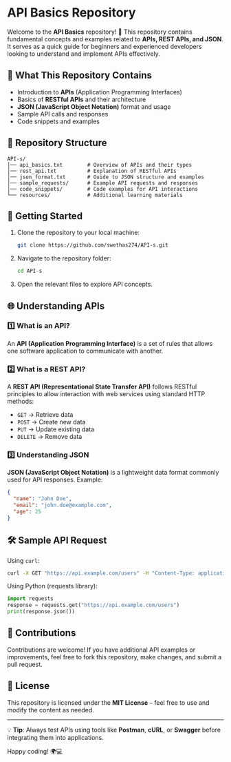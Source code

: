 # API Basics Repository

Welcome to the **API Basics** repository! 🚀 This repository contains fundamental concepts and examples related to **APIs, REST APIs, and JSON**. It serves as a quick guide for beginners and experienced developers looking to understand and implement APIs effectively.

## 📌 What This Repository Contains
- Introduction to **APIs** (Application Programming Interfaces)
- Basics of **RESTful APIs** and their architecture
- **JSON (JavaScript Object Notation)** format and usage
- Sample API calls and responses
- Code snippets and examples

## 📂 Repository Structure
```
API-s/
│── api_basics.txt        # Overview of APIs and their types
│── rest_api.txt          # Explanation of RESTful APIs
│── json_format.txt       # Guide to JSON structure and examples
│── sample_requests/      # Example API requests and responses
│── code_snippets/        # Code examples for API interactions
└── resources/            # Additional learning materials
```

## 🚀 Getting Started
1. Clone the repository to your local machine:
   ```sh
   git clone https://github.com/swethas274/API-s.git
   ```
2. Navigate to the repository folder:
   ```sh
   cd API-s
   ```
3. Open the relevant files to explore API concepts.

## 🌐 Understanding APIs
### 1️⃣ What is an API?
An **API (Application Programming Interface)** is a set of rules that allows one software application to communicate with another.

### 2️⃣ What is a REST API?
A **REST API (Representational State Transfer API)** follows RESTful principles to allow interaction with web services using standard HTTP methods:
- `GET` → Retrieve data
- `POST` → Create new data
- `PUT` → Update existing data
- `DELETE` → Remove data

### 3️⃣ Understanding JSON
**JSON (JavaScript Object Notation)** is a lightweight data format commonly used for API responses. Example:
```json
{
  "name": "John Doe",
  "email": "john.doe@example.com",
  "age": 25
}
```

## 🛠 Sample API Request
Using `curl`:
```sh
curl -X GET "https://api.example.com/users" -H "Content-Type: application/json"
```

Using Python (requests library):
```python
import requests
response = requests.get("https://api.example.com/users")
print(response.json())
```

## 🤝 Contributions
Contributions are welcome! If you have additional API examples or improvements, feel free to fork this repository, make changes, and submit a pull request.

## 📜 License
This repository is licensed under the **MIT License** – feel free to use and modify the content as needed.

---
💡 **Tip**: Always test APIs using tools like **Postman**, **cURL**, or **Swagger** before integrating them into applications.

Happy coding! 🌍💻

